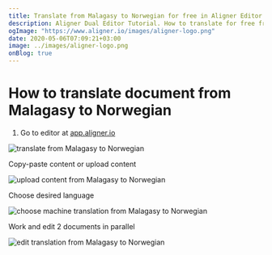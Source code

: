 ```yaml
---
title: Translate from Malagasy to Norwegian for free in Aligner Editor
description: Aligner Dual Editor Tutorial. How to translate for free from Malagasy to Norwegian. Aligner is multilingual document management platform. 
ogImage: "https://www.aligner.io/images/aligner-logo.png"
date: 2020-05-06T07:09:21+03:00
image: ../images/aligner-logo.png
onBlog: true
---
```


# How to translate document from Malagasy to Norwegian

1. Go to editor at [app.aligner.io](https://app.aligner.io "Aligner App web page")

![translate from Malagasy to Norwegian](../aligner-blank-editor.png "translate from Malagasy to Norwegian")

Copy-paste content or upload content

![upload content from Malagasy to Norwegian](../aligner-uploaded-document.png "upload content from Malagasy to Norwegian")

Choose desired language

![choose machine translation from Malagasy to Norwegian](../aligner-language-dropdown.png "choose machine translation from Malagasy to Norwegian")

Work and edit 2 documents in parallel

![edit translation from Malagasy to Norwegian](../aligner-double-sitded-editor.png "edit translation from Malagasy to Norwegian")

